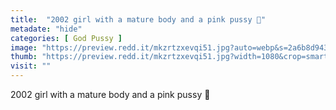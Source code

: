 ```yaml
---
title:  "2002 girl with a mature body and a pink pussy 🤍"
metadate: "hide"
categories: [ God Pussy ]
image: "https://preview.redd.it/mkzrtzxevqi51.jpg?auto=webp&s=2a6b8d943e707ed69cc4d8a10fc1e5d2a09274a9"
thumb: "https://preview.redd.it/mkzrtzxevqi51.jpg?width=1080&crop=smart&auto=webp&s=2ff4e81172fff064bb36443dd50757bbdf5fbbc2"
visit: ""
---
```

2002 girl with a mature body and a pink pussy 🤍
